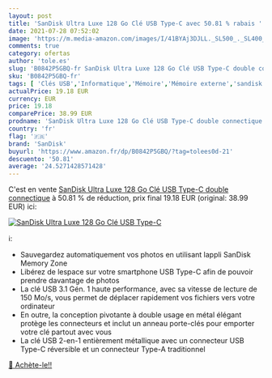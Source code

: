 ```yaml
---
layout: post
title: 'SanDisk Ultra Luxe 128 Go Clé USB Type-C avec 50.81 % rabais '
date: 2021-07-28 07:52:02
image: 'https://m.media-amazon.com/images/I/41BYAj3DJLL._SL500_._SL400_.jpg'
comments: true
category: ofertas
author: 'tole.es'
slug: 'B0842P5GBQ-fr SanDisk Ultra Luxe 128 Go Clé USB Type-C double connectique'
sku: 'B0842P5GBQ-fr'
tags: [ 'Clés USB','Informatique','Mémoire','Mémoire externe','sandisk', ]
actualPrice: 19.18 EUR
currency: EUR
price: 19.18
comparePrice: 38.99 EUR
prodname: 'SanDisk Ultra Luxe 128 Go Clé USB Type-C double connectique'
country: 'fr'
flag: '🇫🇷'
brand: 'SanDisk'
buyurl: 'https://www.amazon.fr/dp/B0842P5GBQ/?tag=tolees0d-21'
descuento: '50.81'
average: '24.5271428571428'
---
```


C'est en vente [SanDisk Ultra Luxe 128 Go Clé USB Type-C double connectique](https://www.amazon.fr/dp/B0842P5GBQ/?tag=tolees0d-21)  à  50.81 % de réduction, prix final  19.18 EUR (original: 38.99 EUR) ici:

[![SanDisk Ultra Luxe 128 Go Clé USB Type-C](https://m.media-amazon.com/images/I/41BYAj3DJLL._SL500_._SL400_.jpg)](https://www.amazon.fr/dp/B0842P5GBQ/?tag=tolees0d-21)

ℹ️:

- Sauvegardez automatiquement vos photos en utilisant lappli SanDisk Memory Zone
- Libérez de lespace sur votre smartphone USB Type-C afin de pouvoir prendre davantage de photos
- La clé USB 3.1 Gén. 1 haute performance, avec sa vitesse de lecture de 150 Mo/s, vous permet de déplacer rapidement vos fichiers vers votre ordinateur
- En outre, la conception pivotante à double usage en métal élégant protège les connecteurs et inclut un anneau porte-clés pour emporter votre clé partout avec vous
- La clé USB 2-en-1 entièrement métallique avec un connecteur USB Type-C réversible et un connecteur Type-A traditionnel

[🛒 Achète-le!!](https://www.amazon.fr/dp/B0842P5GBQ/?tag=tolees0d-21)
